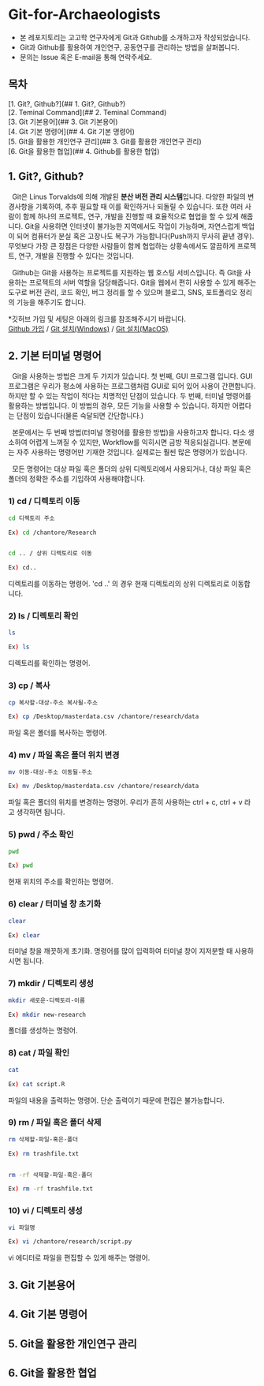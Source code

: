 # Git-for-Archaeologists

* 본 레포지토리는 고고학 연구자에게 Git과 Github를 소개하고자 작성되었습니다.
* Git과 Github를 활용하여 개인연구, 공동연구를 관리하는 방법을 살펴봅니다.
* 문의는 Issue 혹은 E-mail을 통해 연락주세요.

## 목차

[1. Git?, Github?](## 1. Git?, Github?)<br>
[2. Teminal Command](## 2. Teminal Command)<br>
[3. Git 기본용어](## 3. Git 기본용어)<br>
[4. Git 기본 명령어](## 4. Git 기본 명령어)<br>
[5. Git을 활용한 개인연구 관리](## 3. Git를 활용한 개인연구 관리)<br>
[6. Git을 활용한 협업](## 4. Github를 활용한 협업)

## 1. Git?, Github?

&nbsp; Git은 Linus Torvalds에 의해 개발된 **분산 버전 관리 시스템**입니다. 다양한 파일의 변경사항을 기록하여, 추후 필요할 때 이를 확인하거나 되돌릴 수 있습니다. 또한 여러 사람이 함께 하나의 프로젝트, 연구, 개발을 진행할 때 효율적으로 협업을 할 수 있게 해줍니다. Git을 사용하면 인터넷이 불가능한 지역에서도 작업이 가능하며, 자연스럽게 백업이 되어 컴퓨터가 분실 혹은 고장나도 복구가 가능합니다(Push까지 무사히 끝낸 경우). 무엇보다 가장 큰 장점은 다양한 사람들이 함께 협업하는 상황속에서도 깔끔하게 프로젝트, 연구, 개발을 진행할 수 있다는 것입니다.

&nbsp; Github는 Git을 사용하는 프로젝트를 지원하는 웹 호스팅 서비스입니다. 즉 Git을 사용하는 프로젝트의 서버 역할을 담당해줍니다. Git을 웹에서 편히 사용할 수 있게 해주는 도구로 버전 관리, 코드 확인, 버그 정리를 할 수 있으며 블로그, SNS, 포트폴리오 정리의 기능을 해주기도 합니다.

*깃허브 가입 및 세팅은 아래의 링크를 참조해주시기 바랍니다.<br>
[Github 가입](https://www.lainyzine.com/ko/article/how-to-create-github-account/) / [Git 설치(Windows)](https://goddaehee.tistory.com/216) / [Git 설치(MacOS)](https://velog.io/@wijoonwu/Mac-OS-%EC%97%90%EC%84%9C-Git-%EC%84%A4%EC%B9%98%ED%95%98%EA%B8%B0)

## 2. 기본 터미널 명령어

&nbsp; Git을 사용하는 방법은 크게 두 가지가 있습니다. 첫 번째, GUI 프로그램 입니다. GUI 프로그램은 우리가 평소에 사용하는 프로그램처럼 GUI로 되어 있어 사용이 간편합니다. 하지만 할 수 있는 작업이 적다는 치명적인 단점이 있습니다. 두 번째, 터미널 명령어를 활용하는 방법입니다. 이 방법의 경우, 모든 기능을 사용할 수 있습니다. 하지만 어렵다는 단점이 있습니다(물론 숙달되면 간단합니다.)

&nbsp; 본문에서는 두 번째 방법(터미널 명령어를 활용한 방법)을 사용하고자 합니다. 다소 생소하여 어렵게 느껴질 수 있지만, Workflow를 익히시면 금방 적응되실겁니다. 본문에는 자주 사용하는 명령어만 기재한 것입니다. 실제로는 훨씬 많은 명령어가 있습니다.

&nbsp; 모든 명령어는 대상 파일 혹은 폴더의 상위 디렉토리에서 사용되거나, 대상 파일 혹은 폴더의 정확한 주소를 기입하여 사용해야합니다.

### 1) cd / 디렉토리 이동
```bash
cd 디렉토리 주소

Ex) cd /chantore/Research


cd .. / 상위 디렉토리로 이동

Ex) cd..
```
디렉토리를 이동하는 명령어. 'cd ..' 의 경우 현재 디렉토리의 상위 디렉토리로 이동합니다.

### 2) ls / 디렉토리 확인
```bash
ls

Ex) ls
```
디렉토리를 확인하는 명령어.

### 3) cp / 복사
```bash
cp 복사할-대상-주소 복사될-주소

Ex) cp /Desktop/masterdata.csv /chantore/research/data
```
파일 혹은 폴더를 복사하는 명령어.

### 4) mv / 파일 혹은 폴더 위치 변경
```bash
mv 이동-대상-주소 이동될-주소

Ex) mv /Desktop/masterdata.csv /chantore/research/data
```
파일 혹은 폴더의 위치를 변경하는 명령어. 우리가 흔히 사용하는 ctrl + c, ctrl + v 라고 생각하면 됩니다.

### 5) pwd / 주소 확인
```bash
pwd

Ex) pwd
```
현재 위치의 주소를 확인하는 명령어.

### 6) clear / 터미널 창 초기화
```bash
clear

Ex) clear
```
터미널 창을 깨끗하게 초기화. 명령어를 많이 입력하여 터미널 창이 지저분할 때 사용하시면 됩니다.

### 7) mkdir / 디렉토리 생성
```bash
mkdir 새로운-디렉토리-이름

Ex) mkdir new-research
```
폴더를 생성하는 명령어.

### 8) cat / 파일 확인
```bash
cat

Ex) cat script.R
```
파일의 내용을 출력하는 명령어. 단순 출력이기 때문에 편집은 불가능합니다.

### 9) rm / 파일 혹은 폴더 삭제
```bash
rm 삭제할-파일-혹은-폴더

Ex) rm trashfile.txt


rm -rf 삭제할-파일-혹은-폴더

Ex) rm -rf trashfile.txt
```

### 10) vi / 디렉토리 생성
```bash
vi 파일명

Ex) vi /chantore/research/script.py
```
vi 에디터로 파일을 편집할 수 있게 해주는 명령어.

## 3. Git 기본용어

## 4. Git 기본 명령어

## 5. Git을 활용한 개인연구 관리

## 6. Git을 활용한 협업